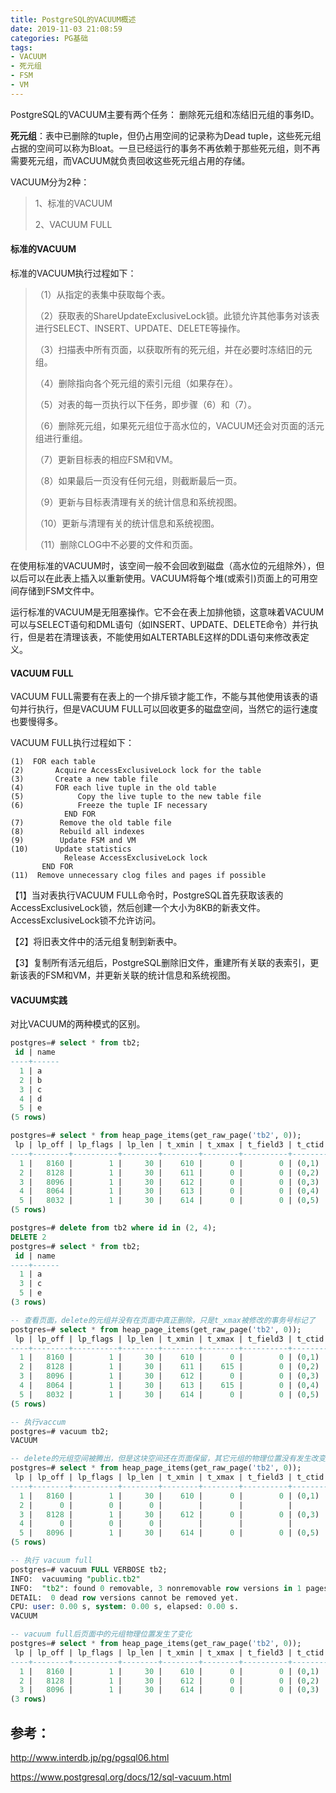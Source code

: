 ```yaml
---
title: PostgreSQL的VACUUM概述
date: 2019-11-03 21:08:59
categories: PG基础
tags:
- VACUUM
- 死元组
- FSM
- VM
---
```


PostgreSQL的VACUUM主要有两个任务： 删除死元组和冻结旧元组的事务ID。

**死元组**：表中已删除的tuple，但仍占用空间的记录称为Dead tuple，这些死元组占据的空间可以称为Bloat。一旦已经运行的事务不再依赖于那些死元组，则不再需要死元组，而VACUUM就负责回收这些死元组占用的存储。

VACUUM分为2种：

> 1、标准的VACUUM
> 
> 2、VACUUM FULL 

#### 标准的VACUUM

标准的VACUUM执行过程如下：

> （1）从指定的表集中获取每个表。
> 
> （2）获取表的ShareUpdateExclusiveLock锁。此锁允许其他事务对该表进行SELECT、INSERT、UPDATE、DELETE等操作。
> 
> （3）扫描表中所有页面，以获取所有的死元组，并在必要时冻结旧的元组。
> 
> （4）删除指向各个死元组的索引元组（如果存在）。
> 
> （5）对表的每一页执行以下任务，即步骤（6）和（7）。
> 
> （6）删除死元组，如果死元组位于高水位的，VACUUM还会对页面的活元组进行重组。
> 
> （7）更新目标表的相应FSM和VM。
> 
> （8）如果最后一页没有任何元组，则截断最后一页。
> 
> （9）更新与目标表清理有关的统计信息和系统视图。
> 
> （10）更新与清理有关的统计信息和系统视图。
> 
> （11）删除CLOG中不必要的文件和页面。

在使用标准的VACUUM时，该空间一般不会回收到磁盘（高水位的元组除外），但以后可以在此表上插入以重新使用。VACUUM将每个堆(或索引)页面上的可用空间存储到FSM文件中。

运行标准的VACUUM是无阻塞操作。它不会在表上加排他锁，这意味着VACUUM可以与SELECT语句和DML语句（如INSERT、UPDATE、DELETE命令）并行执行，但是若在清理该表，不能使用如ALTERTABLE这样的DDL语句来修改表定义。

#### VACUUM FULL
VACUUM FULL需要有在表上的一个排斥锁才能工作，不能与其他使用该表的语句并行执行，但是VACUUM FULL可以回收更多的磁盘空间，当然它的运行速度也要慢得多。

VACUUM FULL执行过程如下：
```
(1)  FOR each table
(2)       Acquire AccessExclusiveLock lock for the table
(3)       Create a new table file
(4)       FOR each live tuple in the old table
(5)            Copy the live tuple to the new table file
(6)            Freeze the tuple IF necessary
            END FOR
(7)        Remove the old table file
(8)        Rebuild all indexes
(9)        Update FSM and VM
(10)      Update statistics
            Release AccessExclusiveLock lock
       END FOR
(11)  Remove unnecessary clog files and pages if possible
```
【1】当对表执行VACUUM FULL命令时，PostgreSQL首先获取该表的AccessExclusiveLock锁，然后创建一个大小为8KB的新表文件。AccessExclusiveLock锁不允许访问。

【2】将旧表文件中的活元组复制到新表中。

【3】复制所有活元组后，PostgreSQL删除旧文件，重建所有关联的表索引，更新该表的FSM和VM，并更新关联的统计信息和系统视图。

#### VACUUM实践
对比VACUUM的两种模式的区别。

```SQL
postgres=# select * from tb2;
 id | name
----+------
  1 | a
  2 | b
  3 | c
  4 | d
  5 | e
(5 rows)

postgres=# select * from heap_page_items(get_raw_page('tb2', 0));
 lp | lp_off | lp_flags | lp_len | t_xmin | t_xmax | t_field3 | t_ctid | t_infomask2 | t_infomask | t_hoff | t_bits | t_oid |     t_data
----+--------+----------+--------+--------+--------+----------+--------+-------------+------------+--------+--------+-------+----------------
  1 |   8160 |        1 |     30 |    610 |      0 |        0 | (0,1)  |           2 |       2306 |     24 |        |       | \x010000000561
  2 |   8128 |        1 |     30 |    611 |      0 |        0 | (0,2)  |           2 |       2306 |     24 |        |       | \x020000000562
  3 |   8096 |        1 |     30 |    612 |      0 |        0 | (0,3)  |           2 |       2306 |     24 |        |       | \x030000000563
  4 |   8064 |        1 |     30 |    613 |      0 |        0 | (0,4)  |           2 |       2306 |     24 |        |       | \x040000000564
  5 |   8032 |        1 |     30 |    614 |      0 |        0 | (0,5)  |           2 |       2306 |     24 |        |       | \x050000000565
(5 rows)

postgres=# delete from tb2 where id in (2, 4);
DELETE 2
postgres=# select * from tb2;
 id | name
----+------
  1 | a
  3 | c
  5 | e
(3 rows)

-- 查看页面，delete的元组并没有在页面中真正删除，只是t_xmax被修改的事务号标记了
postgres=# select * from heap_page_items(get_raw_page('tb2', 0));
 lp | lp_off | lp_flags | lp_len | t_xmin | t_xmax | t_field3 | t_ctid | t_infomask2 | t_infomask | t_hoff | t_bits | t_oid |     t_data
----+--------+----------+--------+--------+--------+----------+--------+-------------+------------+--------+--------+-------+----------------
  1 |   8160 |        1 |     30 |    610 |      0 |        0 | (0,1)  |           2 |       2306 |     24 |        |       | \x010000000561
  2 |   8128 |        1 |     30 |    611 |    615 |        0 | (0,2)  |        8194 |       1282 |     24 |        |       | \x020000000562
  3 |   8096 |        1 |     30 |    612 |      0 |        0 | (0,3)  |           2 |       2306 |     24 |        |       | \x030000000563
  4 |   8064 |        1 |     30 |    613 |    615 |        0 | (0,4)  |        8194 |       1282 |     24 |        |       | \x040000000564
  5 |   8032 |        1 |     30 |    614 |      0 |        0 | (0,5)  |           2 |       2306 |     24 |        |       | \x050000000565
(5 rows)

-- 执行vaccum
postgres=# vacuum tb2;
VACUUM

-- delete的元组空间被腾出，但是这块空间还在页面保留，其它元组的物理位置没有发生改变
postgres=# select * from heap_page_items(get_raw_page('tb2', 0));
 lp | lp_off | lp_flags | lp_len | t_xmin | t_xmax | t_field3 | t_ctid | t_infomask2 | t_infomask | t_hoff | t_bits | t_oid |     t_data
----+--------+----------+--------+--------+--------+----------+--------+-------------+------------+--------+--------+-------+----------------
  1 |   8160 |        1 |     30 |    610 |      0 |        0 | (0,1)  |           2 |       2306 |     24 |        |       | \x010000000561
  2 |      0 |        0 |      0 |        |        |          |        |             |            |        |        |       |
  3 |   8128 |        1 |     30 |    612 |      0 |        0 | (0,3)  |           2 |       2306 |     24 |        |       | \x030000000563
  4 |      0 |        0 |      0 |        |        |          |        |             |            |        |        |       |
  5 |   8096 |        1 |     30 |    614 |      0 |        0 | (0,5)  |           2 |       2306 |     24 |        |       | \x050000000565
(5 rows)

-- 执行 vacuum full
postgres=# vacuum FULL VERBOSE tb2;
INFO:  vacuuming "public.tb2"
INFO:  "tb2": found 0 removable, 3 nonremovable row versions in 1 pages
DETAIL:  0 dead row versions cannot be removed yet.
CPU: user: 0.00 s, system: 0.00 s, elapsed: 0.00 s.
VACUUM

-- vacuum full后页面中的元组物理位置发生了变化
postgres=# select * from heap_page_items(get_raw_page('tb2', 0));
 lp | lp_off | lp_flags | lp_len | t_xmin | t_xmax | t_field3 | t_ctid | t_infomask2 | t_infomask | t_hoff | t_bits | t_oid |     t_data
----+--------+----------+--------+--------+--------+----------+--------+-------------+------------+--------+--------+-------+----------------
  1 |   8160 |        1 |     30 |    610 |      0 |        0 | (0,1)  |           2 |       2818 |     24 |        |       | \x010000000561
  2 |   8128 |        1 |     30 |    612 |      0 |        0 | (0,2)  |           2 |       2818 |     24 |        |       | \x030000000563
  3 |   8096 |        1 |     30 |    614 |      0 |        0 | (0,3)  |           2 |       2818 |     24 |        |       | \x050000000565
(3 rows)

```


## 参考：

http://www.interdb.jp/pg/pgsql06.html

https://www.postgresql.org/docs/12/sql-vacuum.html

